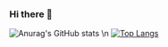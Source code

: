 ### Hi there 👋
![Anurag's GitHub stats](https://github-readme-stats.vercel.app/api?username=LucasXXI&count_private=true) \n
[![Top Langs](https://github-readme-stats.vercel.app/api/top-langs/?username=LucasXXI)](https://github.com/anuraghazra/github-readme-stats)


<!--
**LucasXXI/LucasXXI** is a ✨ _special_ ✨ repository because its `README.md` (this file) appears on your GitHub profile.

Here are some ideas to get you started:

- 🔭 I’m currently working on ...
- 🌱 I’m currently learning ...
- 👯 I’m looking to collaborate on ...
- 🤔 I’m looking for help with ...
- 💬 Ask me about ...
- 📫 How to reach me: ...
- 😄 Pronouns: ...
- ⚡ Fun fact: ...
-->
